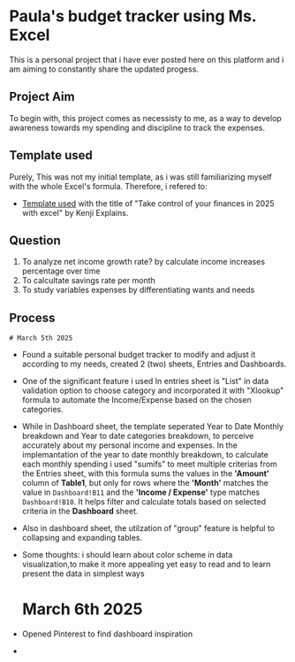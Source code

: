# Paula's budget tracker using Ms. Excel
This is a personal project that i have ever posted here on this platform and i am aiming to constantly share the updated progess. 

## Project Aim
To begin with, this project comes as necessisty to me, as a way to develop awareness towards my spending and discipline to track the expenses. 

## Template used
Purely, This was not my initial template, as i was still familiarizing myself with the whole Excel's formula. Therefore, i refered to: 
- <a href="https://www.youtube.com/watch?v=VhTf_Inf7Fs">Template used</a> with the title of "Take control of your finances in 2025 with excel" by Kenji Explains. 

## Question
1. To analyze net income growth rate? by calculate income increases percentage over time
2. To calcultate savings rate per month
3. To study variables expenses by differentiating wants and needs

## Process
    # March 5th 2025
- Found a suitable personal budget tracker to modify and adjust it according to my needs, created 2 (two) sheets, Entries and Dashboards.
- One of the significant feature i used In entries sheet is "List" in data validation option to choose category and incorporated it with "Xlookup" formula to automate the Income/Expense based on the chosen categories.
- While in Dashboard sheet, the template seperated Year to Date Monthly breakdown and Year to date categories breakdown, to perceive accurately about my personal income and expenses. In the implemantation of the year to date monthly breakdown, to calculate each monthly spending i used "sumifs" to meet multiple criterias from the Entries sheet, with this formula sums the values in the **'Amount'** column of **Table1**, but only for rows where the **'Month'** matches the value in `Dashboard!B11` and the **'Income / Expense'** type matches `Dashboard!B10`. It helps filter and calculate totals based on selected criteria in the **Dashboard** sheet.
- Also in dashboard sheet, the utilzation of "group" feature is helpful to collapsing and expanding tables.
- Some thoughts: i should learn about color scheme in data visualization,to make it more appealing yet easy to read and to learn present the data in simplest ways

  # March 6th 2025
- Opened Pinterest to find dashboard inspiration
- 

   
 


